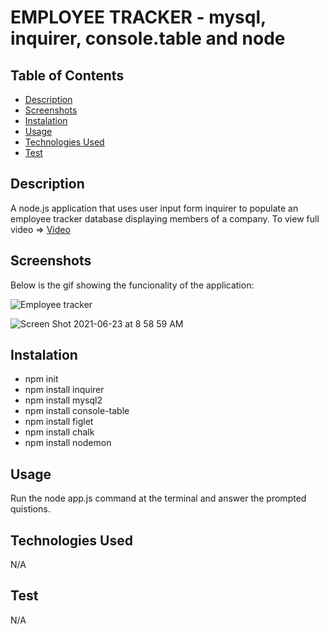 # EMPLOYEE TRACKER - mysql, inquirer, console.table and node

## Table of Contents
- [Description](#Description)
- [Screenshots](#Screenshots)
- [Instalation](#Instalation)
- [Usage](#Usage)
- [Technologies Used](#TechnologiesUsed)
- [Test](#Test)

## Description
A node.js application that uses user input form inquirer to populate an employee tracker database displaying members of a company. To view full video => 
[Video](https://drive.google.com/file/d/1CeJZLMt6jFI5jMMNg8hekiXFyndV79Qt/view)
## Screenshots
Below is the gif showing the funcionality of the application:

![Employee tracker](https://user-images.githubusercontent.com/79331882/123104030-933ae400-d404-11eb-9509-297fdb7ec655.gif)

![Screen Shot 2021-06-23 at 8 58 59 AM](https://user-images.githubusercontent.com/79331882/123102556-2ffc8200-d403-11eb-9864-627b4ea4422a.png)


## Instalation 
* npm init
* npm install inquirer
* npm install mysql2
* npm install console-table
* npm install figlet
* npm install chalk
* npm install nodemon
## Usage 
Run the node app.js command at the terminal and answer the prompted quistions.
## Technologies Used
N/A

## Test
N/A
